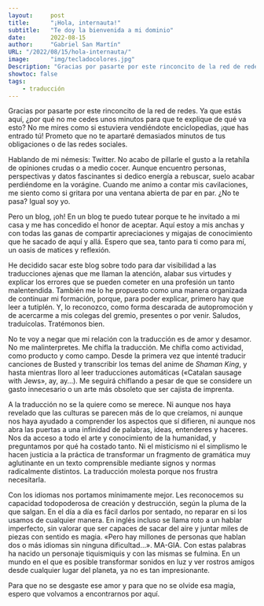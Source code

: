 ```yaml
---
layout:     post 
title:      "¡Hola, internauta!"
subtitle:   "Te doy la bienvenida a mi dominio"
date:       2022-08-15
author:     "Gabriel San Martín"
URL: "/2022/08/15/hola-internauta/"
image:      "img/tecladocolores.jpg"
Description: "Gracias por pasarte por este rinconcito de la red de redes. Ya que estás aquí, ¿por qué no me cedes unos minutos para que te explique de qué va esto? No me mires como si estuviera vendiéndote enciclopedias, ¡que has entrado tú! Prometo que no te apartaré demasiados minutos de tus obligaciones o de las redes sociales."
showtoc: false
tags:
    - traducción
---
```


Gracias por pasarte por este rinconcito de la red de redes. Ya que estás aquí, ¿por qué no me cedes unos minutos para que te explique de qué va esto? No me mires como si estuviera vendiéndote enciclopedias, ¡que has entrado tú! Prometo que no te apartaré demasiados minutos de tus obligaciones o de las redes sociales.

Hablando de mi némesis: Twitter. No acabo de pillarle el gusto a la retahíla de opiniones crudas o a medio cocer. Aunque encuentro personas, perspectivas y datos fascinantes si dedico energía a rebuscar, suelo acabar perdiéndome en la vorágine. Cuando me animo a contar mis cavilaciones, me siento como si gritara por una ventana abierta de par en par. ¿No te pasa? Igual soy yo.

Pero un blog, ¡oh! En un blog te puedo tutear porque te he invitado a mi casa y me has concedido el honor de aceptar. Aquí estoy a mis anchas y con todas las ganas de compartir apreciaciones y migajas de conocimiento que he sacado de aquí y allá. Espero que sea, tanto para ti como para mí, un oasis de matices y reflexión.

He decidido sacar este blog sobre todo para dar visibilidad a las traducciones ajenas que me llaman la atención, alabar sus virtudes y explicar los errores que se pueden cometer en una profesión un tanto malentendida. También me lo he propuesto como una manera organizada de continuar mi formación, porque, para poder explicar, primero hay que leer a tutiplén. Y, lo reconozco, como forma descarada de autopromoción y de acercarme a mis colegas del gremio, presentes o por venir. Saludos, traduícolas. Tratémonos bien.

No te voy a negar que mi relación con la traducción es de amor y desamor. No me malinterpretes. Me chifla la traducción. Me chifla como actividad, como producto y como campo. Desde la primera vez que intenté traducir canciones de Busted y transcribir los temas del anime de _Shaman King_, y hasta mientras lloro al leer traducciones automáticas («Catalan sausage with Jews», ay, ay…). Me seguirá chiflando a pesar de que se considere un gasto innecesario o un arte más obsoleto que ser cajista de imprenta.

A la traducción no se la quiere como se merece. Ni aunque nos haya revelado que las culturas se parecen más de lo que creíamos, ni aunque nos haya ayudado a comprender los aspectos que sí difieren, ni aunque nos abra las puertas a una infinidad de palabras, ideas, entenderes y haceres. Nos da acceso a todo el arte y conocimiento de la humanidad, y preguntamos por qué ha costado tanto. Ni el misticismo ni el simplismo le hacen justicia a la práctica de transformar un fragmento de gramática muy aglutinante en un texto comprensible mediante signos y normas radicalmente distintos. La traducción molesta porque nos frustra necesitarla.

Con los idiomas nos portamos mínimamente mejor. Les reconocemos su capacidad todopoderosa de creación y destrucción, según la pluma de la que salgan. En el día a día es fácil darlos por sentado, no reparar en si los usamos de cualquier manera. En inglés incluso se llama roto a un hablar imperfecto, sin valorar que ser capaces de sacar del aire y juntar miles de piezas con sentido es magia. «Pero hay millones de personas que hablan dos o más idiomas sin ninguna dificultad…». MA-GIA. Con estas palabras ha nacido un personaje tiquismiquis y con las mismas se fulmina. En un mundo en el que es posible transformar sonidos en luz y ver rostros amigos desde cualquier lugar del planeta, ya no es tan impresionante.

Para que no se desgaste ese amor y para que no se olvide esa magia, espero que volvamos a encontrarnos por aquí.